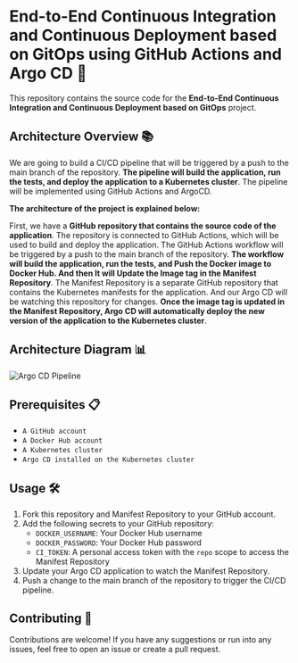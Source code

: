 # End-to-End Continuous Integration and Continuous Deployment based on GitOps using GitHub Actions and Argo CD 🚀

This repository contains the source code for the **End-to-End Continuous Integration and Continuous Deployment based on GitOps** project.

## Architecture Overview 📚

We are going to build a CI/CD pipeline that will be triggered by a push to the main branch of the repository. **The pipeline will build the application, run the tests, and deploy the application to a Kubernetes cluster**. The pipeline will be implemented using GitHub Actions and ArgoCD.

**The architecture of the project is explained below:**

First, we have a **GitHub repository that contains the source code of the application**. The repository is connected to GitHub Actions, which will be used to build and deploy the application. The GitHub Actions workflow will be triggered by a push to the main branch of the repository. **The workflow will build the application, run the tests, and Push the Docker image to Docker Hub. And then It will Update the Image tag in the Manifest Repository**. The Manifest Repository is a separate GitHub repository that contains the Kubernetes manifests for the application. And our Argo CD will be watching this repository for changes. **Once the image tag is updated in the Manifest Repository, Argo CD will automatically deploy the new version of the application to the Kubernetes cluster**.

## Architecture Diagram 📊

![Argo CD Pipeline](https://github.com/mathesh-me/python-flask-app/assets/144098846/ea1757e8-0c61-47e9-9018-8530cfb3e879)


## Prerequisites 📋

- `A GitHub account`
- `A Docker Hub account`
- `A Kubernetes cluster`
- `Argo CD installed on the Kubernetes cluster`

## Usage 🛠️

1. Fork this repository and Manifest Repository to your GitHub account.
2. Add the following secrets to your GitHub repository:
   - `DOCKER_USERNAME`: Your Docker Hub username
   - `DOCKER_PASSWORD`: Your Docker Hub password
   - `CI_TOKEN`: A personal access token with the `repo` scope to access the Manifest Repository
3. Update your Argo CD application to watch the Manifest Repository.
4. Push a change to the main branch of the repository to trigger the CI/CD pipeline.


## Contributing 🤝

Contributions are welcome! If you have any suggestions or run into any issues, feel free to open an issue or create a pull request.

